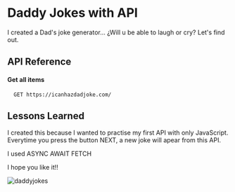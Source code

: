 
# Daddy Jokes with API

I created a Dad's joke generator... ¿Will u be able to laugh or cry? Let's find out.


## API Reference

#### Get all items

```http
  GET https://icanhazdadjoke.com/
```



  
## Lessons Learned

I created this because I wanted to practise my first API with only JavaScript. Everytime you press the button NEXT, a new joke will apear from this API.

I used ASYNC AWAIT FETCH

I hope you like it!!
  

![daddyjokes](https://user-images.githubusercontent.com/76445704/118823309-2f7b4380-b8b9-11eb-9ffd-1faaa210feab.png)

